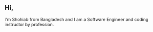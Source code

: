 ## Hi,
I'm Shohiab from Bangladesh and I am a Software Engineer and coding instructor by profession.


